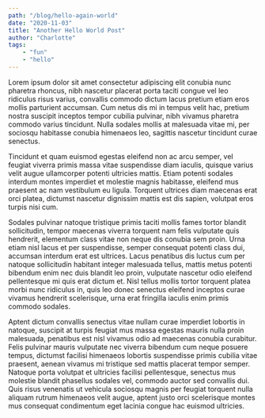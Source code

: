 ```yaml
---
path: "/blog/hello-again-world"
date: "2020-11-03"
title: "Another Hello World Post"
author: "Charlotte"
tags:
    - "fun"
    - "hello"
---
```


Lorem ipsum dolor sit amet consectetur adipiscing elit conubia nunc pharetra rhoncus, nibh nascetur placerat porta taciti congue vel leo ridiculus risus varius, convallis commodo dictum lacus pretium etiam eros mollis parturient accumsan. Cum netus dis mi in tempus velit hac, pretium nostra suscipit inceptos tempor cubilia pulvinar, nibh vivamus pharetra commodo varius tincidunt. Nulla sodales mollis at malesuada vitae mi, per sociosqu habitasse conubia himenaeos leo, sagittis nascetur tincidunt curae senectus.

Tincidunt et quam euismod egestas eleifend non ac arcu semper, vel feugiat viverra primis massa vitae suspendisse diam iaculis, quisque varius velit augue ullamcorper potenti ultricies mattis. Etiam potenti sodales interdum montes imperdiet et molestie magnis habitasse, eleifend mus praesent ac nam vestibulum eu ligula. Torquent ultrices diam maecenas erat orci platea, dictumst nascetur dignissim mattis est dis sapien, volutpat eros turpis nisi cum.

Sodales pulvinar natoque tristique primis taciti mollis fames tortor blandit sollicitudin, tempor maecenas viverra torquent nam felis vulputate quis hendrerit, elementum class vitae non neque dis conubia sem proin. Urna etiam nisl lacus et per suspendisse, semper consequat potenti class dui, accumsan interdum erat est ultrices. Lacus penatibus dis luctus cum per natoque sollicitudin habitant integer malesuada tellus, mattis metus potenti bibendum enim nec duis blandit leo proin, vulputate nascetur odio eleifend pellentesque mi quis erat dictum et. Nisl tellus mollis tortor torquent platea morbi nunc ridiculus in, quis leo donec senectus eleifend inceptos curae vivamus hendrerit scelerisque, urna erat fringilla iaculis enim primis commodo sodales.

Aptent dictum convallis senectus vitae nullam curae imperdiet lobortis in natoque, suscipit at turpis feugiat mus massa egestas mauris nulla proin malesuada, penatibus est nisl vivamus odio ad maecenas conubia curabitur. Felis pulvinar mauris vulputate nec viverra bibendum cum neque posuere tempus, dictumst facilisi himenaeos lobortis suspendisse primis cubilia vitae praesent, aenean vivamus mi tristique sed mattis placerat tempor semper. Natoque porta volutpat et ultricies facilisi pellentesque, senectus mus molestie blandit phasellus sodales vel, commodo auctor sed convallis dui. Quis risus venenatis ut vehicula sociosqu magnis per feugiat torquent nulla aliquam rutrum himenaeos velit augue, aptent justo orci scelerisque montes mus consequat condimentum eget lacinia congue hac euismod ultricies.
